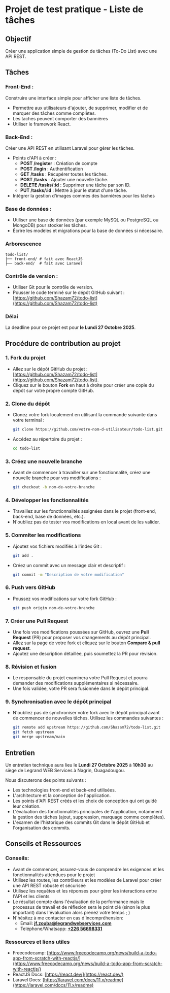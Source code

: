 # Projet de test pratique - Liste de tâches

## Objectif
Créer une application simple de gestion de tâches (To-Do List) avec une API REST.

## Tâches

### Front-End :
Construire une interface simple pour afficher une liste de tâches.
  - Permettre aux utilisateurs d'ajouter, de supprimer, modifier et de marquer des tâches comme complètes.
  - Les taches peuvent comporter des bannières
  - Utiliser le framework React.

### Back-End :
Créer une API REST en utilisant Laravel pour gérer les tâches.
  - Points d'API à créer :
    - **POST /register** : Création de compte
    - **POST /login** : Authentification
    - **GET /tasks** : Récupérer toutes les tâches.
    - **POST /tasks** : Ajouter une nouvelle tâche.
    - **DELETE /tasks/:id** : Supprimer une tâche par son ID.
    - **PUT /tasks/:id** : Mettre à jour le statut d'une tâche.
  - Intégrer la gestion d'images commes des bannières pour les tâches
  
### Base de données :
  - Utiliser une base de données (par exemple MySQL ou PostgreSQL ou MongoDB) pour stocker les tâches.
  - Écrire les modèles et migrations pour la base de données si nécessaire.

### Arborescence
  ```
  todo-list/
  ├── front-end/ # fait avec ReactJS
  ├── back-end/  # fait avec Laravel
  ```

### Contrôle de version :
  - Utiliser Git pour le contrôle de version.
  - Pousser le code terminé sur le dépôt GitHub suivant :
    [https://github.com/Shazam72/todo-list](https://github.com/Shazam72/todo-list)

### Délai
La deadline pour ce projet est pour **le Lundi 27 Octobre 2025**.

## Procédure de contribution au projet

### 1. Fork du projet
  - Allez sur le dépôt GitHub du projet : [https://github.com/Shazam72/todo-list](https://github.com/Shazam72/todo-list).
  - Cliquez sur le bouton **Fork** en haut à droite pour créer une copie du dépôt sur votre propre compte GitHub.

### 2. Clone du dépôt
  - Clonez votre fork localement en utilisant la commande suivante dans votre terminal :
    ```bash
    git clone https://github.com/votre-nom-d-utilisateur/todo-list.git
    ```
  - Accédez au répertoire du projet :
    ```bash
    cd todo-list
    ```

### 3. Créez une nouvelle branche
  - Avant de commencer à travailler sur une fonctionnalité, créez une nouvelle branche pour vos modifications :
    ```bash
    git checkout -b nom-de-votre-branche
    ```

### 4. Développer les fonctionnalités
  - Travaillez sur les fonctionnalités assignées dans le projet (front-end, back-end, base de données, etc.).
  - N'oubliez pas de tester vos modifications en local avant de les valider.

### 5. Commiter les modifications
  - Ajoutez vos fichiers modifiés à l'index Git :
    ```bash
    git add .
    ```
  - Créez un commit avec un message clair et descriptif :
    ```bash
    git commit -m "Description de votre modification"
    ```

### 6. Push vers GitHub
  - Poussez vos modifications sur votre fork GitHub :
    ```bash
    git push origin nom-de-votre-branche
    ```

### 7. Créer une Pull Request
  - Une fois vos modifications poussées sur GitHub, ouvrez une **Pull Request** (PR) pour proposer vos changements au dépôt principal.
  - Allez sur la page de votre fork et cliquez sur le bouton **Compare & pull request**.
  - Ajoutez une description détaillée, puis soumettez la PR pour révision.

### 8. Révision et fusion
  - Le responsable du projet examinera votre Pull Request et pourra demander des modifications supplémentaires si nécessaire.
  - Une fois validée, votre PR sera fusionnée dans le dépôt principal.

### 9. Synchronisation avec le dépôt principal
  - N'oubliez pas de synchroniser votre fork avec le dépôt principal avant de commencer de nouvelles tâches. Utilisez les commandes suivantes :
    ```bash
    git remote add upstream https://github.com/Shazam72/todo-list.git
    git fetch upstream
    git merge upstream/main
    ```

## Entretien

Un entretien technique aura lieu le **Lundi 27 Octobre 2025** à **10h30** au siège de Legrand WEB Services à Nagrin, Ouagadougou.

Nous discuterons des points suivants :
  - Les technologies front-end et back-end utilisées.
  - L'architecture et la conception de l'application.
  - Les points d'API REST créés et les choix de conception qui ont guidé leur création.
  - L'évaluation des fonctionnalités principales de l'application, notamment la gestion des tâches (ajout, suppression, marquage comme complètes).
  - L'examen de l'historique des commits Git dans le dépôt GitHub et l'organisation des commits.

## Conseils et Ressources

### Conseils:

- Avant de commencer, assurez-vous de comprendre les exigences et les fonctionnalités attendues pour le projet
- Utilisez les routes, les contrôleurs et les modèles de Laravel pour créer une API REST robuste et sécurisée
- Utilisez les requêtes et les réponses pour gérer les interactions entre l'API et les clients
- Le résultat compte dans l'évaluation de la performance mais le processus de travail et de réflexion sera le point clé (sinon le plus important) dans l'évaluation alors prenez votre temps ; )
- N'hésitez à me contacter en cas d'incompréhension:
  - Email: **[jf.zouba@legrandwebservices.com](mailto:jf.zouba@legrandwebservices.com)**
  - Teléphone/Whatsapp: **[+226 56698331](tel:+22656698331)**

### Ressources et liens utiles

-  Freecodecamp: [https://www.freecodecamp.org/news/build-a-todo-app-from-scratch-with-reactjs/](https://www.freecodecamp.org/news/build-a-todo-app-from-scratch-with-reactjs/)
-  ReactJS Docs: [https://react.dev/](https://react.dev/)
-  Laravel Docs: [https://laravel.com/docs/11.x/readme](https://laravel.com/docs/11.x/readme)
